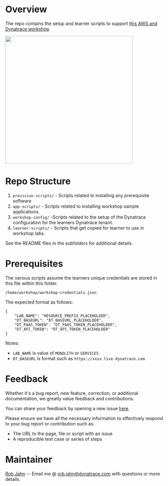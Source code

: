 # Overview

The repo contains the setup and learner scripts to support [this AWS and Dynatrace workshop](http://aws-modernize-workshop.alliances.dynatracelabs.com/).

<img src="dt-aws.png" width="400"/> 

# Repo Structure

1. `provision-scripts/` - Scripts related to installing any prerequisite software
1. `app-scripts/` - Scripts related to installing workshop sample applications.
1. `workshop-config/` -Scripts related to the setup of the Dynatrace configuration for the learners Dynatrace tenant.
1. `learner-scripts/` - Scripts that get copied for learner to use in workshop labs.

See the README files in the subfolders for additional details.

# Prerequisites

The various scripts assume the learners unique credentials are stored in this file within this folder.

`/home/workshop/workshop-credentials.json`

The expected format as follows:

```
{
    "LAB_NAME": "RESOURCE_PREFIX_PLACEHOLDER",
    "DT_BASEURL": "DT_BASEURL_PLACEHOLDER",
    "DT_PAAS_TOKEN": "DT_PAAS_TOKEN_PLACEHOLDER",
    "DT_API_TOKEN": "DT_API_TOKEN_PLACEHOLDER"
}
```
Notes:
* `LAB_NAME` is value of `MONOLITH` or `SERVICES`
* `DT_BASEURL` is format such as `https://xxxx.live.dynatrace.com`

# Feedback

Whether it's a bug report, new feature, correction, or additional documentation, we greatly value feedback and contributions.

You can share your feedback by opening a new issue [here](https://github.com/dt-alliances-workshops/aws-modernization-dt-orders-setup/issues).

Please ensure we have all the necessary information to effectively respond to your bug report or contribution such as:
* The URL to the page, file or script with an issue
* A reproducible test case or series of steps

# Maintainer

[Rob Jahn](https://www.linkedin.com/in/robjahn/) -- Email me @ rob.jahn@dynatrace.com with questions or more details.